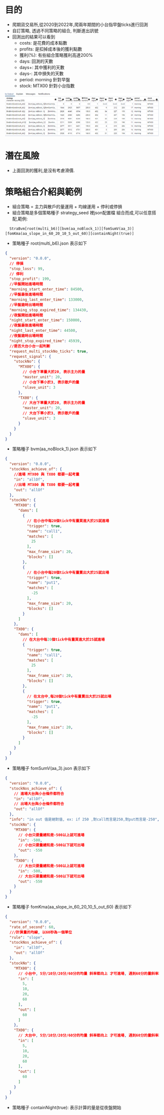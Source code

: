 # 目的

- 爬期貨交易所,從2020到2022年,爬兩年期間的小台指早盤ticks進行回測
- 自訂策略, 透過不同策略的組合, 判斷進出訊號
- 回測出的結果可以看到
    - costs: 是花費的成本點數
    - profits: 是扣掉成本後的獲利點數
    - 獲利(%): 有些組合策略獲利高達200%
    - days: 回測的天數
    - days+: 其中獲利的天數
    - days-: 其中損失的天數
    - period: morning 針對早盤
    - stock: MTX00 針對小台指數
  
![image](https://github.com/ChocolateBoy168/pyStock/blob/main/img/400%E5%A4%A9%E7%9A%84%E7%AD%96%E7%95%A5%E5%9B%9E%E6%B8%AC.png)

# 潛在風險

- 上面回測的獲利,是沒有考慮滑價.

# 策略組合介紹與範例

- 組合策略 = 主力與散戶的量運用 + 均線運用 + 停利或停損
- 組合策略是多個策略種子 strategy_seed 裡json配置檔 組合而成,可以任意搭配,範例:

```text
  StraBvm[root(multi_b6)][bvm(aa_noBlock_1)][fomSumV(aa_3)][fomKma(aa_slope_in_60_20_10_5_out_60)][containNight(true)]
```

- 策略種子 root(multi_b6).json 表示如下

```json 
{
  "version": "0.0.0",
  // 停損
  "stop_loss": 99,
  // 停利
  "stop_profit": 199,
  //早盤開始進場時間
  "morning_start_enter_time": 84500,
  //早盤最後進場時間
  "morning_last_enter_time": 133000,
  //早盤逾時出場時間
  "morning_stop_expired_time": 134430,
  //夜盤開始進場時間
  "night_start_enter_time": 150000,
  //夜盤最後進場時間
  "night_last_enter_time": 44500,
  //夜盤逾時出場時間
  "night_stop_expired_time": 45939,
  //是否大台小台一起判斷
  "request_multi_stockNo_ticks": true,
  "request_signal": {
    "stockNo": {
      "MTX00": {
        // 小台下單量大於20, 表示主力的量
        "master_unit": 20,
        // 小台下單小於3, 表示散戶的量
        "slave_unit": 3
      },
      "TX00": {
        // 大台下單量大於20, 表示主力的量
        "master_unit": 20,
        // 大台下單小於3, 表示散戶的量
        "slave_unit": 3
      }
    }
  }
}
```

- 策略種子 bvm(aa_noBlock_1).json 表示如下

```json 
{
  "version": "0.0.0",
  "stockNos_achieve_of": {
    //進場 MTX00 與 TX00 都要一起考量
    "in": "allOf",
    //出場 MTX00 與 TX00 都要一起考量
    "out": "allOf"
  },
  "stockNo": {
    "MTX00": {
      "dams": [
        {
          // 在小台中每20個tick中有量買進大於25就進場
          "trigger": true,
          "name": "call1",
          "matches": [
            25
          ],
          "max_frame_size": 20,
          "blocks": []
        },
        {
          // 在小台中每20個tick中有量賣出大於25就出場
          "trigger": true,
          "name": "put1",
          "matches": [
            -25
          ],
          "max_frame_size": 20,
          "blocks": []
        }
      ]
    },
    "TX00": {
      "dams": [
        // 在大台中每20個tick中有量買進大於25就進場
        {
          "trigger": true,
          "name": "call1",
          "matches": [
            25
          ],
          "max_frame_size": 20,
          "blocks": []
        },
        {
          // 在太台中,每20個tick中有量賣出大於25就出場
          "trigger": true,
          "name": "put1",
          "matches": [
            -25
          ],
          "max_frame_size": 20,
          "blocks": []
        }
      ]
    }
  }
}

```

- 策略種子 fomSumV(aa_3).json 表示如下

```json 
{
  "version": "0.0.0",
  "stockNos_achieve_of": {
    // 進場大台與小台條件都符合
    "in": "allOf",
    // 出場大台與小台條件都符合
    "out": "allOf"
  },
  "info": "in out 值是絕對值, ex: if 250 ,對call而言是250,對put而言是-250",
  "stockNo": {
    "MTX00": {
      // 小台只要量總和是-500以上就可進場
      "in": -500,
      // 小台只要量總和是-500以下就可出場
      "out": -550
    },
    "TX00": {
      // 大台只要量總和是-500以上就可進場
      "in": -500,
      // 大台只要量總和是-500以下就可出場
      "out": -550
    }
  }
}
```

- 策略種子 fomKma(aa_slope_in_60_20_10_5_out_60) 表示如下

```json 
{
  "version": "0.0.0",
  "rate_of_second": 60,
  ///計算量的均線, 以60秒為一個單位
  "rule": "slope",
  "stockNos_achieve_of": {
    "in": "allOf",
    "out": "allOf"
  },
  "stockNo": {
    "MTX00": {
      // 小台中, 5分/10分/20分/60分的均量 斜率都向上 才可進場, 遇到60分的量斜率若向下就出場 
      "in": [
        5,
        10,
        20,
        60
      ],
      "out": [
        60
      ]
    },
    "TX00": {
      // 大台中, 5分/10分/20分/60分的均量 斜率都向上 才可進場, 遇到60分的量斜率若向下就出場 
      "in": [
        5,
        10,
        20,
        60
      ],
      "out": [
        60
      ]
    }
  }
}

```

- 策略種子 containNight(true): 表示計算的量是從夜盤開始
